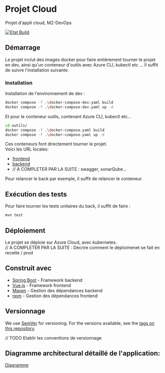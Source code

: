 # Projet Cloud

Projet d'appli cloud, M2-DevOps

[![Etat Build](https://github.com/cripsoo/projetCloud/actions/workflows/buildRecette.yml/badge.svg)](https://github.com/cripsoo/projetCloud/actions/workflows/buildRecette.yml)

## Démarrage

Le projet inclut des images docker pour faire entièrement tourner le projet en dev, ainsi qu'un conteneur d'outils avec Azure CLI, kubectl etc ... Il suffit de suivre l'installation suivante.

### Installation

Installation de l'environnement de dev :

```bash
docker compose -f .\docker-compose-dev.yaml build
docker compose -f .\docker-compose-dev.yaml up -d
```

Et pour le conteneur outils, contenant Azure CLI, kubectl etc...

```bash
cd outils/
docker compose -f .\docker-compose.yaml build
docker compose -f .\docker-compose.yaml up -d
```

Ces conteneurs font directement tourner le projet. \
Voici les URL locales:
- [frontend](http://localhost:3000)
- [backend](http://localhost:8080)
- // A COMPLETER PAR LA SUITE : swagger, sonarQube...

Pour relancer le back par exemple, il suffit de relancer le conteneur.

## Exécution des tests

Pour faire tourner les tests unitaires du back, il suffit de faire :
```bash
mvn test
```

## Déploiement

Le projet se déploie sur Azure Cloud, avec kubernetes. \
// A COMPLETER PAR LA SUITE : Décrire comment le déploimenet se fait en recette / prod

## Construit avec

* [Spring Boot](https://spring.io/guides/gs/spring-boot/) - Framework backend
* [Vue.js](https://vuejs.org/guide/quick-start) - Framework frontend
* [Maven](https://maven.apache.org/) - Gestion des dépendances backend
* [npm](https://www.npmjs.com/) - Gestion des dépendances frontend

## Versionnage

We use [SemVer](http://semver.org/) for versioning. For the versions available, see the [tags on this repository](https://github.com/your/project/tags). 

// TODO Etablir les conventions de versionnage

## Diagramme architectural détaillé de l'application:

[Diagramme](https://www.figma.com/file/spQDsmKywXDPW3IYwXmuri/Architecture-projet-cloud?type=design&node-id=2%3A10&mode=design&t=krFaZnMfluucCUx5-1)
